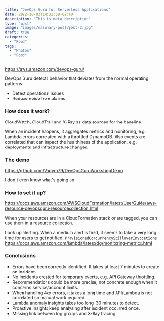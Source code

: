 ```yaml
---
title: "DevOps Guru for Serverless Applications"
date: 2022-10-03T14:31:58+02:00
description: "This is meta description"
type: "post"
image: "images/masonary-post/post-2.jpg"
draft: true
categories:
  - "Food"
tags:
  - "Photos"
  - "Food"
---
```


https://aws.amazon.com/devops-guru/

DevOps Guru detects behavior that deviates from the normal operating
patterns.

- Detect operational issues
- Reduce noise from alarms

### How does it work?

CloudWatch, CloudTrail and X-Ray as data sources for the baseline. 

When an incident happens, it aggregates metrics and monitoring, e.g. Lambda errors
correlated with a throttled DynamoDB. Also events are correlated that can impact the
healthiness of the application, e.g. deployments and infrastructure changes.

### The demo

https://github.com/Vadym79/DevOpsGuruWorkshopDemo

I don't even know what's going on

### How to set it up?

https://docs.aws.amazon.com/AWSCloudFormation/latest/UserGuide/aws-resource-devopsguru-resourcecollection.html

When your resources are in a CloudFormation stack or are tagged, you can use them in 
a resource collection.

Look up alerting. When a medium alert is fired, it seems to take a very long time
for users to get notified. `ProvisionedConcurrencySpilloverInvocations` https://docs.aws.amazon.com/lambda/latest/dg/monitoring-metrics.html

### Conclusions

- Errors have been correctly identified. It takes at least 7 minutes to create an incident.
- No incidents created for temporary events, e.g. API Gateway throttling.
- Recommendations could be more precise, not concrete enough when it concerns service/account limits.
- When handling 4xx errors, it takes a long time and API/Lambda is not correlated so manual work required.
- Lambda anomaly insights takes too long, 30 minutes to detect.
- Proactive insights keep analysing after incident occurred once.
- Missing link between log groups and X-Ray tracing.